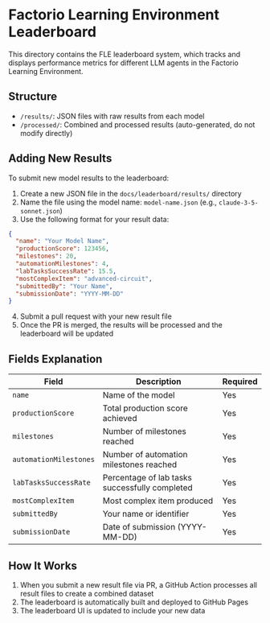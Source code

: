 # Factorio Learning Environment Leaderboard

This directory contains the FLE leaderboard system, which tracks and displays performance metrics for different LLM agents in the Factorio Learning Environment.

## Structure

- `/results/`: JSON files with raw results from each model
- `/processed/`: Combined and processed results (auto-generated, do not modify directly)

## Adding New Results

To submit new model results to the leaderboard:

1. Create a new JSON file in the `docs/leaderboard/results/` directory
2. Name the file using the model name: `model-name.json` (e.g., `claude-3-5-sonnet.json`)
3. Use the following format for your result data:

```json
{
  "name": "Your Model Name",
  "productionScore": 123456,
  "milestones": 20,
  "automationMilestones": 4,
  "labTasksSuccessRate": 15.5,
  "mostComplexItem": "advanced-circuit",
  "submittedBy": "Your Name",
  "submissionDate": "YYYY-MM-DD"
}
```

4. Submit a pull request with your new result file
5. Once the PR is merged, the results will be processed and the leaderboard will be updated

## Fields Explanation

| Field | Description | Required |
|-------|-------------|----------|
| `name` | Name of the model | Yes |
| `productionScore` | Total production score achieved | Yes |
| `milestones` | Number of milestones reached | Yes |
| `automationMilestones` | Number of automation milestones reached | Yes |
| `labTasksSuccessRate` | Percentage of lab tasks successfully completed | Yes |
| `mostComplexItem` | Most complex item produced | Yes |
| `submittedBy` | Your name or identifier | Yes |
| `submissionDate` | Date of submission (YYYY-MM-DD) | Yes |

## How It Works

1. When you submit a new result file via PR, a GitHub Action processes all result files to create a combined dataset
2. The leaderboard is automatically built and deployed to GitHub Pages
3. The leaderboard UI is updated to include your new data
